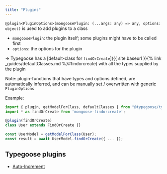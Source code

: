 ```yaml
---
title: "Plugins"
---
```


`@plugin<PluginOptions>(mongoosePlugin: (...args: any) => any, options: object)` is used to add plugins to a class
  - `mongoosePlugin`: the plugin itself; some plugins might have to be called first
  - `options`: the options for the plugin

-> Typegoose has a [default-class for `findOrCreate`]({{ site.baseurl }}{% link _guides/defaultClasses.md %}#findorcreate) with all the types supplied by the plugin

Note: plugin-functions that have types and options defined, are automatically inferred, and can be manually set / overwritten with generic `PluginOptions`

Example:

```ts
import { plugin, getModelForClass, defaultClasses } from "@typegoose/typegoose";
import * as findOrCreate from 'mongoose-findorcreate';

@plugin(findOrCreate)
class User extends FindOrCreate {}

const UserModel = getModelForClass(User);
const result = await UserModel.findOrCreate({ ... });
```

## Typegoose plugins

- [Auto-Increment](https://github.com/typegoose/auto-increment/)
